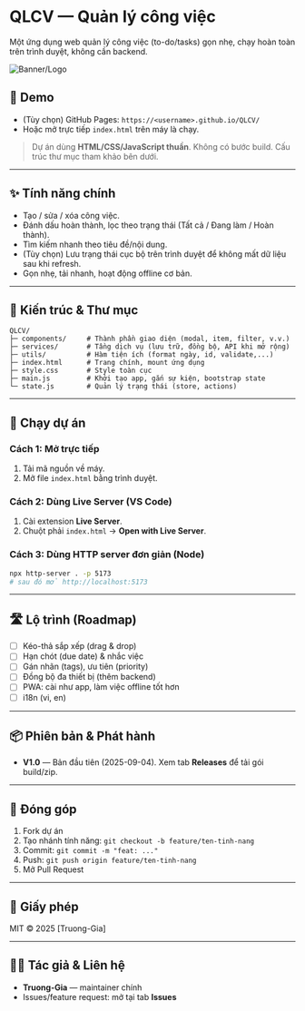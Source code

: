 # QLCV — Quản lý công việc

Một ứng dụng web quản lý công việc (to-do/tasks) gọn nhẹ, chạy hoàn toàn trên trình duyệt, không cần backend.

![Banner/Logo](./assets/cover.png)

## 👀 Demo
- (Tùy chọn) GitHub Pages: `https://<username>.github.io/QLCV/`
- Hoặc mở trực tiếp `index.html` trên máy là chạy.

> Dự án dùng **HTML/CSS/JavaScript thuần**. Không có bước build. Cấu trúc thư mục tham khảo bên dưới.

---

## ✨ Tính năng chính
- Tạo / sửa / xóa công việc.
- Đánh dấu hoàn thành, lọc theo trạng thái (Tất cả / Đang làm / Hoàn thành).
- Tìm kiếm nhanh theo tiêu đề/nội dung.
- (Tùy chọn) Lưu trạng thái cục bộ trên trình duyệt để không mất dữ liệu sau khi refresh.
- Gọn nhẹ, tải nhanh, hoạt động offline cơ bản.

---

## 🧱 Kiến trúc & Thư mục

```
QLCV/
├─ components/     # Thành phần giao diện (modal, item, filter, v.v.)
├─ services/       # Tầng dịch vụ (lưu trữ, đồng bộ, API khi mở rộng)
├─ utils/          # Hàm tiện ích (format ngày, id, validate,...)
├─ index.html      # Trang chính, mount ứng dụng
├─ style.css       # Style toàn cục
├─ main.js         # Khởi tạo app, gắn sự kiện, bootstrap state
└─ state.js        # Quản lý trạng thái (store, actions)
```

---

## 🚀 Chạy dự án

### Cách 1: Mở trực tiếp
1. Tải mã nguồn về máy.
2. Mở file `index.html` bằng trình duyệt.

### Cách 2: Dùng Live Server (VS Code)
1. Cài extension **Live Server**.
2. Chuột phải `index.html` → **Open with Live Server**.

### Cách 3: Dùng HTTP server đơn giản (Node)
```bash
npx http-server . -p 5173
# sau đó mở http://localhost:5173
```

---

## 🛣️ Lộ trình (Roadmap)
- [ ] Kéo-thả sắp xếp (drag & drop)
- [ ] Hạn chót (due date) & nhắc việc
- [ ] Gán nhãn (tags), ưu tiên (priority)
- [ ] Đồng bộ đa thiết bị (thêm backend)
- [ ] PWA: cài như app, làm việc offline tốt hơn
- [ ] i18n (vi, en)

---

## 📦 Phiên bản & Phát hành
- **V1.0** — Bản đầu tiên (2025-09-04). Xem tab **Releases** để tải gói build/zip.  

---

## 🤝 Đóng góp
1. Fork dự án
2. Tạo nhánh tính năng: `git checkout -b feature/ten-tinh-nang`
3. Commit: `git commit -m "feat: ..."`
4. Push: `git push origin feature/ten-tinh-nang`
5. Mở Pull Request

---

## 📜 Giấy phép
MIT © 2025 [Truong-Gia]

---

## 👨‍💻 Tác giả & Liên hệ
- **Truong-Gia** — maintainer chính
- Issues/feature request: mở tại tab **Issues**
